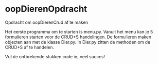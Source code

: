 # oopDierenOpdracht
Opdracht om oopDierenCrud af te maken 

Het eerste programma om te starten is menu.py.
Vanuit het menu kan je 5 formulieren starten voor de CRUD+S handelingen.
De formulieren maken objecten aan met de klasse Dier.py.
In Dier.py zitten de methoden om de CRUD+S af te handelen.

Vul de ontbrekende stukken code in, veel succes!
